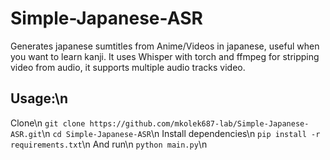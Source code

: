 # Simple-Japanese-ASR
Generates japanese sumtitles from Anime/Videos in japanese, useful when you want to learn kanji.
It uses Whisper with torch and ffmpeg for stripping video from audio, it supports multiple audio tracks video.



## Usage:\n
Clone\n
`git clone https://github.com/mkolek687-lab/Simple-Japanese-ASR.git`\n
`cd Simple-Japanese-ASR`\n
Install dependencies\n
`pip install -r requirements.txt`\n
And run\n
`python main.py`\n
